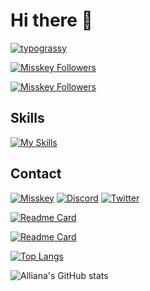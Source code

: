# Hi there 👋
[![typograssy](https://typograssy.deno.dev/api?text=Alliana_ab2m%20%E3%81%82%E3%82%8A%E3%81%82%E3%81%AA%20&l0=3e4044&l1=636363&l2=aeaeae&l3=dedede&l4=f2e6d4&bg=181b1f&frame=636363)](https://github.com/kawarimidoll/typograssy)

[![Misskey Followers](https://img.shields.io/badge/dynamic/json?color=8ab942&label=%F0%9D%97%A0%F0%9D%97%B6%20@Alliana_ab2m@misskey.io&query=%24.totalItems&url=https%3A%2F%2Fmisskey.io%2Fusers%2F97bnhxd0ik%2Ffollowers)](https://misskey.io/@Alliana_ab2m)

[![Misskey Followers](https://img.shields.io/badge/dynamic/json?color=8ab942&label=%F0%9D%97%A0%F0%9D%97%B6%20@Alliana@misskey.art&query=%24.totalItems&url=https%3A%2F%2Fmisskey.art%2Fusers%2F9bga3v58td%2Ffollowers)](https://misskey.art/@Alliana)

## Skills
[![My Skills](https://skillicons.dev/icons?i=typescript,python,lua,prisma,nextjs,bots,neovim)](https://skillicons.dev)

## Contact
[![Misskey](https://skillicons.dev/icons?i=misskey)](https://misskey.io/@Alliana_ab2m)
[![Discord](https://skillicons.dev/icons?i=discord)](https://skillicons.dev)
[![Twitter](https://skillicons.dev/icons?i=twitter)](https://twitter.com/ab2m_Alliana)

[![Readme Card](https://github-readme-stats.vercel.app/api/pin/?username=Allianaab2m&repo=dotfiles&show_owner=true&bg_color=181b1f&text_color=aeaeae&title_color=fff7ed&icon_color=fff7ed)](https://github.com/Allianaab2m/dotfiles)

[![Readme Card](https://github-readme-stats.vercel.app/api/pin/?username=Allianaab2m&repo=vimskey&show_owner=true&bg_color=181b1f&text_color=aeaeae&title_color=fff7ed&icon_color=fff7ed)](https://github.com/Allianaab2m/vimskey)

[![Top Langs](https://github-readme-stats.vercel.app/api/top-langs/?username=Allianaab2m&bg_color=181b1f&text_color=aeaeae&title_color=fff7ed&icon_color=fff7ed)](https://github.com/Allianaab2m/Allianaab2m)

![Alliana's GitHub stats](https://github-readme-stats.vercel.app/api?username=Allianaab2m&show_icons=true&bg_color=181b1f&text_color=aeaeae&title_color=fff7ed&icon_color=fff7ed)
